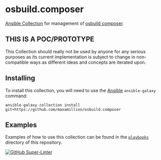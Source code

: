 # osbuild.composer

[Ansible Collection](https://docs.ansible.com/ansible/latest/user_guide/collections_using.html) for management of [osbuild composer](https://www.osbuild.org/documentation/#composer).

## THIS IS A POC/PROTOTYPE

This Collection should really not be used by anyone for any serious purposes as
its current implementation is subject to change in non-compatible ways as
different ideas and concepts are iterated upon.

## Installing

To install this collection, you will need to use the [Ansible](https://github.com/ansible/ansible) `ansible-galaxy` command:

```shell
ansible-galaxy collection install git+https://github.com/maxamillion/osbuild.composer
```

## Examples

Examples of how to use this collection can be found in the [`playbooks`](https://github.com/maxamillion/osbuild.composer/tree/main/playbooks) directory of this repository.

[![GitHub Super-Linter](https://github.com/maxamillion/osbuild.composer/workflows/Lint%20Code%20Base/badge.svg)](https://github.com/marketplace/actions/super-linter)